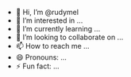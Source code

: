 - 👋 Hi, I’m @rudymel
- 👀 I’m interested in ...
- 🌱 I’m currently learning ...
- 💞️ I’m looking to collaborate on ...
- 📫 How to reach me ...
- 😄 Pronouns: ...
- ⚡ Fun fact: ...

<!---
rudymel/rudymel is a ✨ special ✨ repository because its `README.md` (this file) appears on your GitHub profile.
You can click the Preview link to take a look at your changes.
--->
